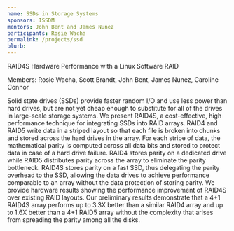```yaml
---
name: SSDs in Storage Systems
sponsors: ISSDM
mentors: John Bent and James Nunez
participants: Rosie Wacha
permalink: /projects/ssd
blurb: 
---
```


RAID4S Hardware Performance with a Linux Software RAID

Members: Rosie Wacha, Scott Brandt, John Bent, James Nunez, Caroline Connor

Solid state drives (SSDs) provide faster random I/O and use less power than hard drives, but are not yet cheap enough to substitute for all of the drives in large-scale storage systems. We present RAID4S, a cost-effective, high performance technique for integrating SSDs into RAID arrays. RAID4 and RAID5 write data in a striped layout so that each file is broken into chunks and stored across the hard drives in the array. For each stripe of data, the mathematical parity is computed across all data bits and stored to protect data in case of a hard drive failure. RAID4 stores parity on a dedicated drive while RAID5 distributes parity across the array to eliminate the parity bottleneck. RAID4S stores parity on a fast SSD, thus delegating the parity overhead to the SSD, allowing the data drives to achieve performance comparable to an array without the data protection of storing parity. We provide hardware results showing the performance improvement of RAID4S over existing RAID layouts.  Our preliminary results demonstrate that a 4+1 RAID4S array performs up to 3.3X better than a similar RAID4 array and up to 1.6X better than a 4+1 RAID5 array without the complexity that arises from spreading the parity among all the disks.


